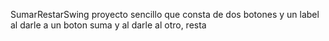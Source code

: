 SumarRestarSwing
proyecto sencillo que consta de dos botones y un label
al darle a un boton suma y al darle al otro, resta
